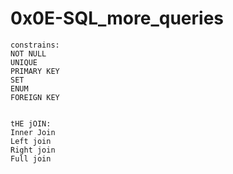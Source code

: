 # 0x0E-SQL_more_queries

```
constrains:
NOT NULL
UNIQUE
PRIMARY KEY
SET
ENUM
FOREIGN KEY


tHE jOIN:
Inner Join
Left join
Right join
Full join
```
